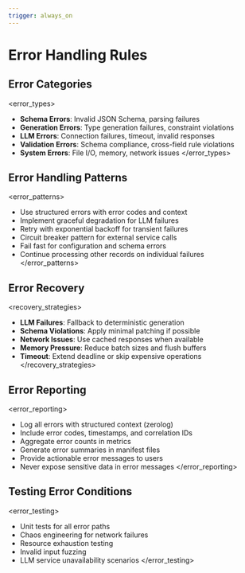 ```yaml
---
trigger: always_on
---
```


# Error Handling Rules

## Error Categories
<error_types>
- **Schema Errors**: Invalid JSON Schema, parsing failures
- **Generation Errors**: Type generation failures, constraint violations
- **LLM Errors**: Connection failures, timeout, invalid responses
- **Validation Errors**: Schema compliance, cross-field rule violations
- **System Errors**: File I/O, memory, network issues
</error_types>

## Error Handling Patterns
<error_patterns>
- Use structured errors with error codes and context
- Implement graceful degradation for LLM failures
- Retry with exponential backoff for transient failures
- Circuit breaker pattern for external service calls
- Fail fast for configuration and schema errors
- Continue processing other records on individual failures
</error_patterns>

## Error Recovery
<recovery_strategies>
- **LLM Failures**: Fallback to deterministic generation
- **Schema Violations**: Apply minimal patching if possible
- **Network Issues**: Use cached responses when available
- **Memory Pressure**: Reduce batch sizes and flush buffers
- **Timeout**: Extend deadline or skip expensive operations
</recovery_strategies>

## Error Reporting
<error_reporting>
- Log all errors with structured context (zerolog)
- Include error codes, timestamps, and correlation IDs
- Aggregate error counts in metrics
- Generate error summaries in manifest files
- Provide actionable error messages to users
- Never expose sensitive data in error messages
</error_reporting>

## Testing Error Conditions
<error_testing>
- Unit tests for all error paths
- Chaos engineering for network failures
- Resource exhaustion testing
- Invalid input fuzzing
- LLM service unavailability scenarios
</error_testing>
